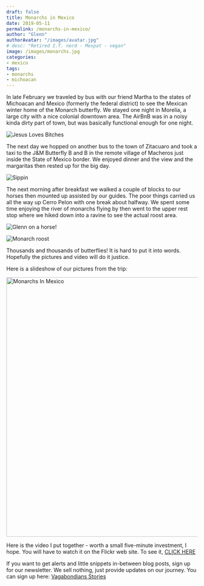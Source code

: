 ```yaml
---
draft: false
title: Monarchs in Mexico
date: 2019-05-11
permalink: /monarchs-in-mexico/
author: "Glenn"
authorAvatar: "/images/avatar.jpg"
# desc: "Retired I.T. nerd - Mexpat - vegan"
image: /images/monarchs.jpg
categories: 
- mexico
tags: 
- monarchs
- michoacan
---
```


In late February we traveled by bus with our friend Martha to the states of Michoacan and Mexico (formerly the federal district) to see the Mexican winter home of the Monarch butterfly. We stayed one night in Morelia, a large city  with a nice colonial downtown area. The AirBnB was in a noisy kinda dirty part of town, but was basically functional enough for one night.

![Jesus Loves Bitches](/images/jesus-loves-bitches.jpg)

The next day we hopped on another bus to the town of Zitacuaro and took a taxi to the J&M Butterfly B and B in the remote village of Macheros just inside the State of Mexico border. We enjoyed dinner and the view and the margaritas then rested up for the big day.

![Sippin](/images/sippin.jpg)

The next morning after breakfast we walked a couple of blocks to our horses then mounted up assisted by our guides. The poor things carried us all the way up Cerro Pelon with one break about halfway. We spent some time enjoying the river of monarchs flying by then went to the upper rest stop where we hiked down into a ravine to see the actual roost area. 

![Glenn on a horse!](/images/glenn-horse.jpg)

![Monarch roost](/images/monarch-roost.jpg)

Thousands and thousands of butterflies! It is hard to put it into words. Hopefully the pictures and video will do it justice.

Here is a slideshow of our pictures from the trip:

<a data-flickr-embed="true" data-header="true" data-footer="true"  href="https://www.flickr.com/photos/vagabondians/albums/72157690840806233" title="Monarchs In Mexico"><img src="https://live.staticflickr.com/65535/32779317427_75f26e2843_b.jpg" width="1024" height="683" alt="Monarchs In Mexico"></a><script async src="//embedr.flickr.com/assets/client-code.js" charset="utf-8"></script>

Here is the video I put together - worth a small five-minute investment, I hope. You will have to watch it on the Flickr web site. To see it, [CLICK HERE](https://flic.kr/p/25atwqi)

If you want to get alerts and little snippets in-between blog posts, sign up for our newsletter. We sell nothing, just provide updates on our journey. You can sign up here: [Vagabondians Stories](https://vagabondians.substack.com/)